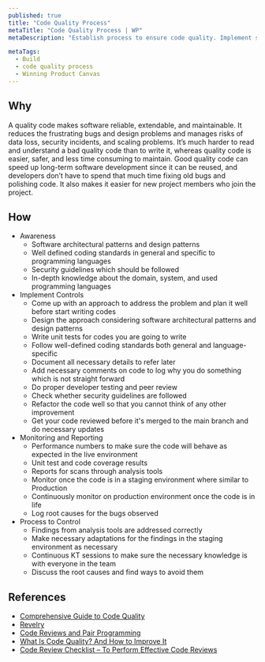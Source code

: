 ```yaml
---
published: true
title: "Code Quality Process"
metaTitle: "Code Quality Process | WP"
metaDescription: "Establish process to ensure code quality. Implement static code analysis and peer review processes to have a code that does what it should, follow a consistent style, is easy to understand, has been well-documented, can be tested."

metaTags:
  - Build
  - code quality process
  - Winning Product Canvas
---
```



## Why

A quality code makes software reliable, extendable, and maintainable. It reduces the frustrating bugs and design problems and manages risks of data loss, security incidents, and scaling problems. It’s much harder to read and understand a bad quality code than to write it, whereas quality code is easier, safer, and less time consuming to maintain. Good quality code can speed up long-term software development since it can be reused, and developers don’t have to spend that much time fixing old bugs and polishing code. It also makes it easier for new project members who join the project.

## How

- Awareness
  - Software architectural patterns and design patterns
  - Well defined coding standards in general and specific to programming languages
  - Security guidelines which should be followed
  - In-depth knowledge about the domain, system, and used programming languages
- Implement Controls
  - Come up with an approach to address the problem and plan it well before start writing codes
  - Design the approach considering software architectural patterns and design patterns
  - Write unit tests for codes you are going to write
  - Follow well-defined coding standards both general and language-specific
  - Document all necessary details to refer later
  - Add necessary comments on code to log why you do something which is not straight forward
  - Do proper developer testing and peer review
  - Check whether security guidelines are followed
  - Refactor the code well so that you cannot think of any other improvement
  - Get your code reviewed before it's merged to the main branch and do necessary updates
- Monitoring and Reporting
  - Performance numbers to make sure the code will behave as expected in the live environment
  - Unit test and code coverage results
  - Reports for scans through analysis tools
  - Monitor once the code is in a staging environment where similar to Production
  - Continuously monitor on production environment once the code is in life
  - Log root causes for the bugs observed
- Process to Control
  - Findings from analysis tools are addressed correctly
  - Make necessary adaptations for the findings in the staging environment as necessary
  - Continuous KT sessions to make sure the necessary knowledge is with everyone in the team
  - Discuss the root causes and find ways to avoid them

## References

- [Comprehensive Guide to Code Quality](https://codingsans.com/blog/code-quality)
- [Revelry](https://revelry.co/code-quality-process/)
- [Code Reviews and Pair Programming](https://medium.com/@andreigridnev/code-reviews-and-pair-programming-68a5ca8ba90c)
- [What Is Code Quality? And How to Improve It](https://www.perforce.com/blog/sca/what-code-quality-and-how-improve-it)
- [Code Review Checklist – To Perform Effective Code Reviews](https://www.evoketechnologies.com/blog/code-review-checklist-perform-effective-code-reviews/)
